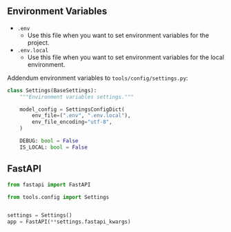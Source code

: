 ## Environment Variables
- `.env`
    - Use this file when you want to set environment variables for the project.
- `.env.local`
    - Use this file when you want to set environment variables for the local environment.

Addendum environment variables to `tools/config/settings.py`:
```{.py title="tools/config/settings.py" hl_lines="9"}
class Settings(BaseSettings):
    """Environment variables settings."""

    model_config = SettingsConfigDict(
        env_file=(".env", ".env.local"),
        env_file_encoding="utf-8",
    )

    DEBUG: bool = False
    IS_LOCAL: bool = False
```

## FastAPI
```python
from fastapi import FastAPI

from tools.config import Settings


settings = Settings()
app = FastAPI(**settings.fastapi_kwargs)
```
